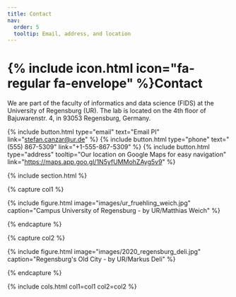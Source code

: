 ```yaml
---
title: Contact
nav:
  order: 5
  tooltip: Email, address, and location
---
```


# {% include icon.html icon="fa-regular fa-envelope" %}Contact

We are part of the faculty of informatics and data science (FIDS) at the University of Regensburg (UR). The lab is located on the 4th floor of Bajuwarenstr. 4, in 93053 Regensburg, Germany.

{%
  include button.html
  type="email"
  text="Email PI"
  link="stefan.canzar@ur.de"
%}
{%
  include button.html
  type="phone"
  text="(555) 867-5309"
  link="+1-555-867-5309"
%}
{%
  include button.html
  type="address"
  tooltip="Our location on Google Maps for easy navigation"
  link="https://maps.app.goo.gl/1N5yfUMMohZAyg5v9"
%}

{% include section.html %}

{% capture col1 %}

{%
  include figure.html
  image="images/ur_fruehling_weich.jpg"
  caption="Campus University of Regensburg - by UR/Matthias Weich"
%}

{% endcapture %}

{% capture col2 %}

{%
  include figure.html
  image="images/2020_regensburg_deli.jpg"
  caption="Regensburg's Old City - by UR/Markus Deli"
%}

{% endcapture %}

{% include cols.html col1=col1 col2=col2 %}

